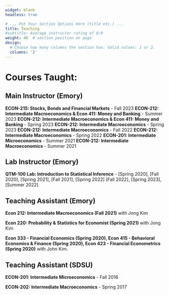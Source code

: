 ```yaml
---
widget: blank
headless: true

# ... Put Your Section Options Here (title etc.) ...
title: Teaching
#subtitle: Average instructor rating of 8/9
weight: 40  # section position on page
design:
  # Choose how many columns the section has. Valid values: 1 or 2.
  columns: '2'
---
```


# Courses Taught:

## Main Instructor (Emory)
**ECON-215: Stocks, Bonds and Financial Markets** - Fall 2023
**ECON-212: Intermediate Macroeconomics & Econ 411: Money and Banking** - Summer 2023
**ECON-212: Intermediate Macroeconomics & Econ 411: Money and Banking** - Spring 2023
**ECON-212: Intermediate Macroeconomics** - Spring 2023
**ECON-212: Intermediate Macroeconomics** - Fall 2022
**ECON-212: Intermediate Macroeconomics** - Spring 2022 
**ECON-201: Intermediate Microeconomics** - Summer 2021 
**ECON-212: Intermediate Macroeconomics** - Summer 2021 





## Lab Instructor (Emory)

**QTM-100 Lab: Introduction to Statistical Inference** - [Spring 2020], [Fall 2020], [Spring 2021], [Fall 2021], [Spring 2022] [Fall 2022], [Spring 2023], [Summer 2022]



## Teaching Assistant (Emory)
**Econ 212: Intermediate Macroeconomics (Fall 2021)**  with  Jong Kim

**Econ 220: Probability & Statistics for Economist (Spring 2021)** with Jong Kim

**Econ 333 - Financial Economics (Spring 2020),  Econ 415 - Behavioral Economics & Finance (Spring 2020), 
Econ 423 - Financial Econometrics (Spring 2020)** with John Kim.


## Teaching Assistant (SDSU)

**ECON-201: Intermediate Microeconomics** - Fall 2016

**ECON-202: Intermediate Macroeconomics** - Spring 2017




